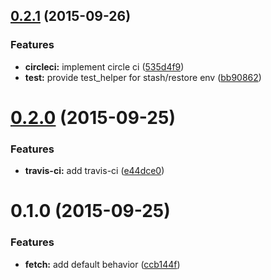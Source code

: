 <a name="0.2.1"></a>
## [0.2.1](https://github.com/packsaddle/ruby-env_pull_request/compare/v0.2.0...v0.2.1) (2015-09-26)


### Features

* **circleci:** implement circle ci ([535d4f9](https://github.com/packsaddle/ruby-env_pull_request/commit/535d4f9))
* **test:** provide test_helper for stash/restore env ([bb90862](https://github.com/packsaddle/ruby-env_pull_request/commit/bb90862))



<a name="0.2.0"></a>
# [0.2.0](https://github.com/packsaddle/ruby-env_pull_request/compare/v0.1.0...v0.2.0) (2015-09-25)


### Features

* **travis-ci:** add travis-ci ([e44dce0](https://github.com/packsaddle/ruby-env_pull_request/commit/e44dce0))



<a name="0.1.0"></a>
# 0.1.0 (2015-09-25)


### Features

* **fetch:** add default behavior ([ccb144f](https://github.com/packsaddle/ruby-env_pull_request/commit/ccb144f))



